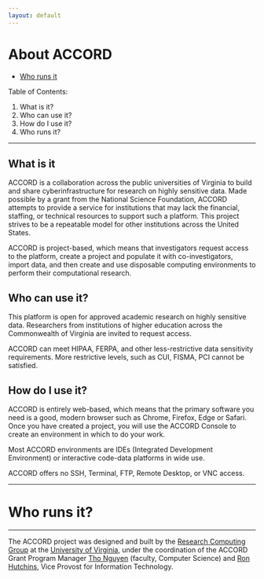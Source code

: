 ```yaml
---
layout: default
---
```


About ACCORD
=============================================================
 
* [Who runs it](#markdown-header-who-runs-it)

Table of Contents:
1. What is it?
2. Who can use it?
3. How do I use it?
4. Who runs it?

-----

What is it
-----------------

ACCORD is a collaboration across the public universities of Virginia
to build and share cyberinfrastructure for research on highly sensitive 
data. Made possible by a grant from the National Science Foundation, 
ACCORD attempts to provide a service for institutions that may lack the 
financial, staffing, or technical resources to support such a platform. 
This project strives to be a repeatable model for other institutions 
across the United States.

ACCORD is project-based, which means that investigators request access 
to the platform, create a project and populate it with co-investigators, 
import data, and then create and use disposable computing environments 
to perform their computational research.


Who can use it?
-------------------

This platform is open for approved academic research on highly sensitive data. Researchers from
institutions of higher education across the Commonwealth of Virginia are invited to request access.

ACCORD can meet HIPAA, FERPA, and other less-restrictive data sensitivity requirements. More
restrictive levels, such as CUI, FISMA, PCI cannot be satisfied.


How do I use it?
-----------------------

ACCORD is entirely web-based, which means that the primary software you need is a good, modern 
browser such as Chrome, Firefox, Edge or Safari. Once you have created a project, you will use the 
ACCORD Console to create an environment in which to do your work.

Most ACCORD environments are IDEs (Integrated Development Environment) or interactive code-data
platforms in wide use.

ACCORD offers no SSH, Terminal, FTP, Remote Desktop, or VNC access.

-----

# Who runs it?
------------------

The ACCORD project was designed and built by the [Research Computing Group](https://www.rc.virginia.edu) at the [University of Virginia](https://www.virginia.edu/), under the coordination of the ACCORD Grant Program Manager
[Tho Nguyen](https://vpit.virginia.edu/tho) (faculty, Computer Science) and [Ron Hutchins](https://vpit.virginia.edu/), Vice Provost for Information Technology.

